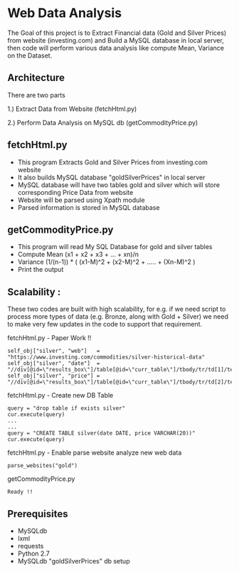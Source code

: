 # Web Data Analysis 
The Goal of this project is to Extract Financial data (Gold and Silver Prices) from website (investing.com) and Build a MySQL database in local server, then code will perform various data analysis like compute Mean, Variance on the Dataset.   

## Architecture
There are two parts 

1.) Extract Data from Website (fetchHtml.py) 

2.) Perform Data Analysis on MySQL db (getCommodityPrice.py)
    
## fetchHtml.py     
- This program Extracts Gold and Silver Prices from investing.com website 
- It also builds MySQL database "goldSilverPrices" in local server 
- MySQL database will have two tables gold and silver which will store 
  corresponding Price Data from website 
- Website will be parsed using Xpath module
- Parsed information is stored in MySQL database 

## getCommodityPrice.py
- This program will read My SQL Database for gold and silver tables
- Compute Mean (x1 + x2 + x3 +  ... + xn)/n 
- Variance (1/(n-1)) * ( (x1-M)^2 + (x2-M)^2 + ..... + (Xn-M)^2 )
- Print the output <Metal type> <Mean> <Variance>

## Scalability :
These two codes are built with high scalability, for e.g. if we need script to process more types of data (e.g. Bronze, along with Gold + Silver) we need to make very few updates in the code to support that requirement. 

fetchHtml.py - Paper Work !!
```
self_obj["silver", "web"]   = "https://www.investing.com/commodities/silver-historical-data"
self_obj["silver", "date"]  = "//div[@id=\"results_box\"]/table[@id=\"curr_table\"]/tbody/tr/td[1]/text()"
self_obj["silver", "price"] = "//div[@id=\"results_box\"]/table[@id=\"curr_table\"]/tbody/tr/td[2]/text()"
```

fetchHtml.py - Create new DB Table 
```
query = "drop table if exists silver"
cur.execute(query)
...
...
query = "CREATE TABLE silver(date DATE, price VARCHAR(20))"
cur.execute(query)
```

fetchHtml.py  - Enable parse website analyze new web data
```
parse_websites("gold")
```

getCommodityPrice.py
```
Ready !!
```

## Prerequisites 
- MySQLdb
- lxml
- requests
- Python 2.7
- MySQLdb "goldSilverPrices" db setup
